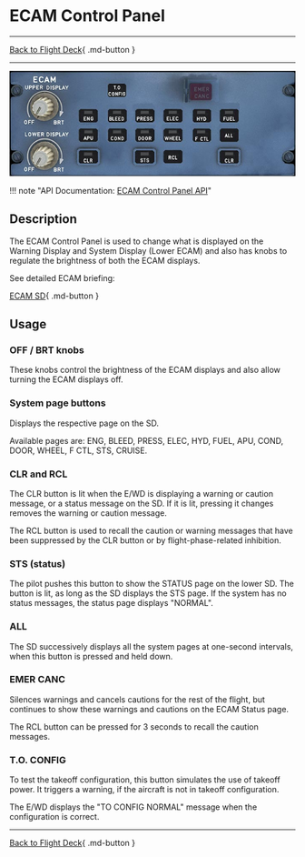# ECAM Control Panel

---

[Back to Flight Deck](../index.md){ .md-button }

---

![ECAM Control Panel](../../../assets/a32nx-briefing/pedestal/ECAM-Control-Panel.jpg "ECAM Control Panel")

!!! note "API Documentation: [ECAM Control Panel API](../../../../../aircraft/a32nx/a32nx-api/a32nx-flightdeck-api.md#ecam-control-panel)"

## Description

The ECAM Control Panel is used to change what is displayed on the Warning Display and System Display (Lower ECAM) and also has knobs to regulate the brightness of both the ECAM displays.

See detailed ECAM briefing:

[ECAM SD](../../ecam/sd/index.md){ .md-button }

## Usage

###  OFF / BRT knobs

These knobs control the brightness of the ECAM displays and also allow turning the ECAM displays off.

### System page buttons

Displays the respective page on the SD.

Available pages are: ENG, BLEED, PRESS, ELEC, HYD, FUEL, APU, COND, DOOR, WHEEL, F CTL, STS, CRUISE.

### CLR and RCL

The CLR button is lit when the E/WD is displaying a warning or caution message, or a status message on the SD. If it is lit, pressing it changes removes the warning or caution message.

The RCL button is used to recall the caution or warning messages that have been suppressed by the CLR button or by flight-phase-related inhibition.

### STS (status)

The pilot pushes this button to show the STATUS page on the lower SD. The button is lit, as long as the SD displays the STS page. If the system has no status messages, the status page displays "NORMAL".

### ALL

The SD successively displays all the system pages at one-second intervals, when this button is pressed and held down.

### EMER CANC

Silences warnings and cancels cautions for the rest of the flight, but continues to show these warnings and cautions on the ECAM Status page.

The RCL button can be pressed for 3 seconds to recall the caution messages.

### T.O. CONFIG

To test the takeoff configuration, this button simulates the use of takeoff power. It triggers a warning, if the aircraft is not in takeoff configuration.

The E/WD displays the "TO CONFIG NORMAL" message when the configuration is correct.

---

[Back to Flight Deck](../index.md){ .md-button }
